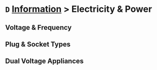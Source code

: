 # `D` [Information](../information) > Electricity & Power

## Voltage & Frequency
## Plug & Socket Types
## Dual Voltage Appliances

